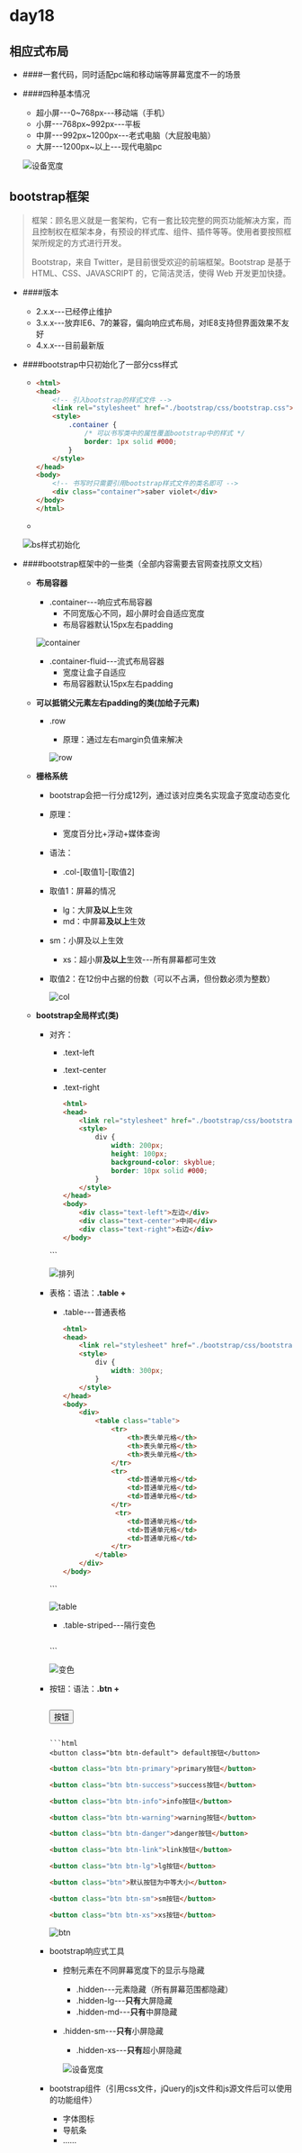 # day18

## 相应式布局

- ####一套代码，同时适配pc端和移动端等屏幕宽度不一的场景

- ####四种基本情况

  - 超小屏---0~768px---移动端（手机）
  - 小屏---768px~992px---平板
  - 中屏---992px~1200px---老式电脑（大屁股电脑）
  - 大屏---1200px~以上---现代电脑pc
  
  ![设备宽度](./media/设备宽度.png)

## bootstrap框架

> 框架：顾名思义就是一套架构，它有一套比较完整的网页功能解决方案，而且控制权在框架本身，有预设的样式库、组件、插件等等。使用者要按照框架所规定的方式进行开发。
>
> Bootstrap，来自 Twitter，是目前很受欢迎的前端框架。Bootstrap 是基于 HTML、CSS、JAVASCRIPT 的，它简洁灵活，使得 Web 开发更加快捷。
>

- ####版本

  - 2.x.x---已经停止维护
  - 3.x.x---放弃IE6、7的兼容，偏向响应式布局，对IE8支持但界面效果不友好
  - 4.x.x---目前最新版

- ####bootstrap中只初始化了一部分css样式

  - ```html
    <html>
    <head>
    	<!-- 引入bootstrap的样式文件 -->    
        <link rel="stylesheet" href="./bootstrap/css/bootstrap.css">
        <style>
            .container {
                /* 可以书写类中的属性覆盖bootstrap中的样式 */
                border: 1px solid #000;
            }
        </style>
    </head>
    <body>
        <!-- 书写时只需要引用bootstrap样式文件的类名即可 -->
        <div class="container">saber violet</div>
    </body>
    </html>
    ```

  - 

  ![bs样式初始化](./media/bs样式初始化.jpg)

- ####bootstrap框架中的一些类（全部内容需要去官网查找原文文档）

  - **布局容器**

    - .container---响应式布局容器
      - 不同宽版心不同，超小屏时会自适应宽度
      - 布局容器默认15px左右padding

    ![container](./media/container.jpg)

    - .container-fluid---流式布局容器
      - 宽度让盒子自适应
      - 布局容器默认15px左右padding

  - **可以抵销父元素左右padding的类(加给子元素)**

    - .row

      - 原理：通过左右margin负值来解决

      ![row](./media/row.jpg)

  - **栅格系统**

    - bootstrap会把一行分成12列，通过该对应类名实现盒子宽度动态变化

    - 原理：

      - 宽度百分比+浮动+媒体查询

    - 语法：

      - .col-[取值1]-[取值2]

    - 取值1：屏幕的情况
  
      - lg：大屏**及以上**生效
      - md：中屏幕**及以上**生效
    - sm：小屏及以上生效
      - xs：超小屏**及以上**生效---所有屏幕都可生效

    - 取值2：在12份中占据的份数（可以不占满，但份数必须为整数）

      ![col](./media/col.jpg)

  - **bootstrap全局样式(类)**

    - 对齐：

      - .text-left

      - .text-center

      - .text-right
  
        ```html
        <html>
        <head>
            <link rel="stylesheet" href="./bootstrap/css/bootstrap.css">
            <style>
                div {
                    width: 200px;
                    height: 100px;
                    background-color: skyblue;
                    border: 10px solid #000;
                }
            </style>
        </head>
        <body>
            <div class="text-left">左边</div>
            <div class="text-center">中间</div>
            <div class="text-right">右边</div>
        </body>
      </html>
        ```

        

      ![排列](./media/排列.jpg)

    - 表格：语法：**.table +** 

      - .table---普通表格
  
        ```html
        <html>
        <head>
            <link rel="stylesheet" href="./bootstrap/css/bootstrap.css">
            <style>
                div {
                    width: 300px;
                }
            </style>
        </head>
        <body>
            <div>
                <table class="table">
                    <tr>
                        <th>表头单元格</th>
                        <th>表头单元格</th>
                        <th>表头单元格</th>
                    </tr>
                    <tr>
                        <td>普通单元格</td>
                        <td>普通单元格</td>
                        <td>普通单元格</td>
                    </tr>
                     <tr>
                        <td>普通单元格</td>
                        <td>普通单元格</td>
                        <td>普通单元格</td>
                    </tr>
                </table>
            </div>
        </body>
      </html>
        ```

        ![table](./media/table.jpg)

      - .table-striped---隔行变色
  
        ```html
      <table class="table table-striped">
        ```

        ![变色](./media/变色.jpg)

    - 按钮：语法：**.btn +** 
  
      ```html
    <button class="btn">按钮</button>
      ```
  
      ```html
    <button class="btn btn-default"> default按钮</button>
      ```
  
      ```html
    <button class="btn btn-primary">primary按钮</button>
      ```
  
      ```html
    <button class="btn btn-success">success按钮</button>
      ```
  
      ```html
    <button class="btn btn-info">info按钮</button>
      ```
  
      ```html
    <button class="btn btn-warning">warning按钮</button>
      ```
  
      ```html
    <button class="btn btn-danger">danger按钮</button>
      ```
  
      ```html
    <button class="btn btn-link">link按钮</button>
      ```
  
      ```html
    <button class="btn btn-lg">lg按钮</button>
      ```
  
      ```html
    <button class="btn">默认按钮为中等大小</button>
      ```
  
      ```html
    <button class="btn btn-sm">sm按钮</button>
      ```
  
      ```html
    <button class="btn btn-xs">xs按钮</button>
      ```

      ![btn](./media/btn.jpg)

  - bootstrap响应式工具

    - 控制元素在不同屏幕宽度下的显示与隐藏
  
      - .hidden---元素隐藏（所有屏幕范围都隐藏）
      - .hidden-lg---**只有**大屏隐藏
      - .hidden-md---**只有**中屏隐藏
    - .hidden-sm---**只有**小屏隐藏
      - .hidden-xs---**只有**超小屏隐藏

      ![设备宽度](./media/设备宽度.png)

  - bootstrap组件（引用css文件，jQuery的js文件和js源文件后可以使用的功能组件）
  
    - 字体图标
    - 导航条
    - ……